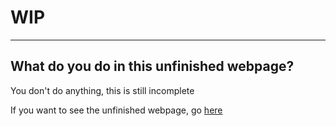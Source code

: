 # WIP
-----
## What do you do in this unfinished webpage?

You don't do anything, this is still incomplete

If you want to see the unfinished webpage, go [here](https://htmlpreview.github.io/?https://github.com/Titanium-Programming/WIP/blob/master/index.html)
